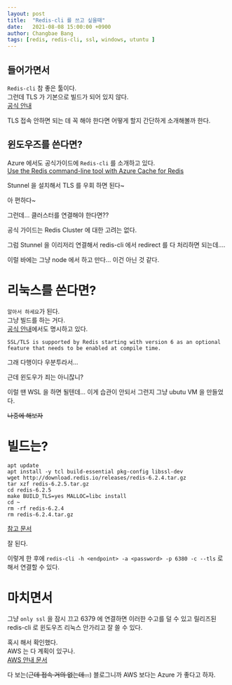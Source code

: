```yaml
---
layout: post
title:  "Redis-cli 를 쓰고 싶을때"
date:   2021-08-08 15:00:00 +0900
author: Changbae Bang
tags: [redis, redis-cli, ssl, windows, utuntu ]
---
```


## 들어가면서
`Redis-cli` 참 좋은 툴이다.  
그런데 TLS 가 기본으로 빌드가 되어 있지 않다.  
[공식 안내](https://redis.io/topics/encryption)

TLS 접속 안하면 되는 데 꼭 해야 한다면 어떻게 할지 간단하게 소개해볼까 한다.


## 윈도우즈를 쓴다면?
Azure 에서도 공식가이드에 `Redis-cli` 를 소개하고 있다.  
[Use the Redis command-line tool with Azure Cache for Redis](https://docs.microsoft.com/en-us/azure/azure-cache-for-redis/cache-how-to-redis-cli-tool#connect-using-the-redis-command-line-tool)


Stunnel 을 설치해서 TLS 를 우회 하면 된다~

아 편하다~

그런데... 클러스터를 연결해야 한다면??

공식 가이드는 Redis Cluster 에 대한 고려는 없다.

그럼 Stunnel 을 이리저리 연결해서 redis-cli 에서 redirect 를 다 처리하면 되는데....

이럴 바에는 그냥 node 에서 하고 만다... 이건 아닌 것 같다.

# 리눅스를 쓴다면?
`알아서 하세요`가 된다.  
그냥 빌드를 하는 거다.  
[공식 안내](https://redis.io/topics/encryption)에서도 명시하고 있다.  

`SSL/TLS is supported by Redis starting with version 6 as an optional feature that needs to be enabled at compile time.`

그래 다행이다 우분투라서...

근데 윈도우가 죄는 아니잖니?  

이럴 땐 WSL 을 하면 될텐데... 이게 습관이 안되서 그런지 그냥 ubutu VM 을 만들었다.

~~나중에 해보자~~ 


# 빌드는?
```
apt update
apt install -y tcl build-essential pkg-config libssl-dev 
wget http://download.redis.io/releases/redis-6.2.4.tar.gz
tar xzf redis-6.2.5.tar.gz
cd redis-6.2.5
make BUILD_TLS=yes MALLOC=libc install
cd ~
rm -rf redis-6.2.4
rm redis-6.2.4.tar.gz
``` 
[참고 문서](https://gist.github.com/fritsstegmann/316cc0d458604d08bf1b9ac517c1428f)


잘 된다.

이렇게 한 후에 
`redis-cli -h <endpoint> -a <password> -p 6380 -c --tls` 로 해서 연결할 수 있다.

# 마치면서

그냥 `only ssl` 을 잠시 끄고 6379 에 연결하면 이러한 수고를 덜 수 있고
릴리즈된 redis-cli 로 윈도우즈 리눅스 안가리고 잘 쓸 수 있다.

혹시 해서 확인했다.  
AWS 는 다 계획이 있구나.  
[AWS 안내 문서](https://docs.aws.amazon.com/AmazonElastiCache/latest/red-ug/GettingStarted.ConnectToCacheNode.html#Download-and-install-redis-cli)  

다 보는(~~근데 접속 거의 없는데...~~) 블로그니까 AWS 보다는 Azure 가 좋다고 하자.